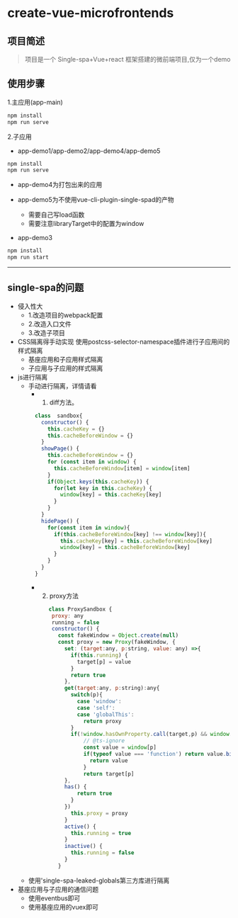 # create-vue-microfrontends

## 项目简述

> 项目是一个 Single-spa+Vue+react 框架搭建的微前端项目,仅为一个demo

## 使用步骤

1.主应用(app-main)

```js
npm install
npm run serve
```

2.子应用
- app-demo1/app-demo2/app-demo4/app-demo5
```js
npm install
npm run serve
```

- app-demo4为打包出来的应用
- app-demo5为不使用vue-cli-plugin-single-spad的产物
  - 需要自己写load函数
  - 需要注意libraryTarget中的配置为window

- app-demo3
```js
npm install
npm run start
```
--- 

## single-spa的问题
- 侵入性大
  - 1.改造项目的webpack配置
  - 2.改造入口文件
  - 3.改造子项目
- CSS隔离得手动实现 使用postcss-selector-namespace插件进行子应用间的样式隔离
  - 基座应用和子应用样式隔离 
  - 子应用与子应用的样式隔离
- js进行隔离 
  - 手动进行隔离，详情请看
    - 1. diff方法。
    ```js
      class  sandbox{
        constructor() {
          this.cacheKey = {}
          this.cacheBeforeWindow = {}
        }
        showPage() {
          this.cacheBeforeWindow = {}
          for (const item in window) {
            this.cacheBeforeWindow[item] = window[item]
          }
          if(Object.keys(this.cacheKey)) {
            for(let key in this.cacheKey) {
              window[key] = this.cacheKey[key]
            }
          }
        }
        hidePage() {
          for(const item in window){
            if(this.cacheBeforeWindow[key] !== window[key]){
              this.cacheKey[key] = this.cacheBeforeWindow[key]
              window[key] = this.cacheBeforeWindow[key]
            }
          }
        }
      }
    ```
    - 2. proxy方法
      ```js
         class ProxySandbox {
          proxy: any
          running = false
          constructor() {
            const fakeWindow = Object.create(null)
            const proxy = new Proxy(fakeWindow, {
              set: (target:any, p:string, value: any) =>{
                if(this.running) {
                  target[p] = value
                }
                return true
              },
              get(target:any, p:string):any{
                switch(p){
                  case 'window':
                  case 'self':
                  case 'globalThis':
                    return proxy
                }
                if(!window.hasOwnProperty.call(target,p) && window.hasOwnProperty(p)){
                    // @ts-ignore
                    const value = window[p]
                    if(typeof value === 'function') return value.bind(window)
                      return value
                    }
                    return target[p]
              },
              has() {
                  return true
                }
              })
                this.proxy = proxy
              }
              active() {
                this.running = true
              }
              inactive() {
                this.running = false
              }
            }
      ```
  - 使用'single-spa-leaked-globals第三方库进行隔离
- 基座应用与子应用的通信问题
  - 使用eventbus即可
  - 使用基座应用的vuex即可
<!-- https://bbs.huaweicloud.com/blogs/378395 -->


